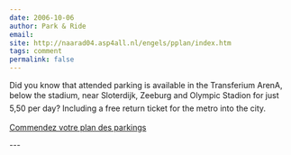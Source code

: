 ```yaml
---
date: 2006-10-06
author: Park & Ride
email: 
site: http://naarad04.asp4all.nl/engels/pplan/index.htm
tags: comment
permalink: false
---
```


<p>
Did you know that attended parking is available in the Transferium ArenA, below the stadium, near Sloterdijk, Zeeburg and Olympic Stadion for just  5,50 per day? Including a free return ticket for the metro into the city.
<br/><br/>
<a href="http://naarad04.asp4all.nl/engels/pplan/index.htm">Commendez votre plan des parkings</a>
</p>
---